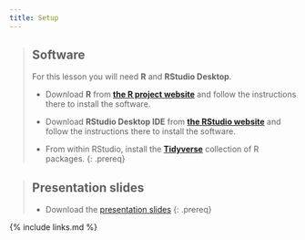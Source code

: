 ```yaml
---
title: Setup
---
```


> ## Software
>
> For this lesson you will need **R** and **RStudio Desktop**.
>
> * Download **R** from **[the R project website](https://www.r-project.org)** and follow the instructions there to install the software.
>
> * Download **RStudio Desktop IDE** from **[the RStudio website](https://rstudio.com/)** and follow the instructions there to install the software.
>
> * From within RStudio, install the **[Tidyverse](https://www.tidyverse.org)** collection of R packages.
{: .prereq}

> ## Presentation slides
> 
> * Download the [presentation slides](./module-rstudio-dm-practice.pdf)
{: .prereq}

{% include links.md %}
